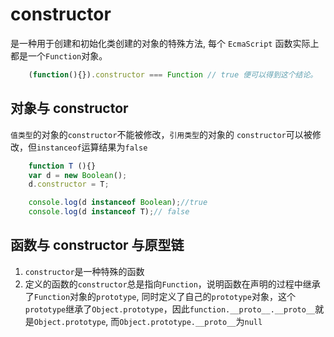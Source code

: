 # constructor
是一种用于创建和初始化类创建的对象的特殊方法, 每个 `EcmaScript` 函数实际上都是一个`Function`对象。

```js
    (function(){}).constructor === Function // true 便可以得到这个结论。
```

## 对象与 constructor
`值类型`的对象的`constructor`不能被修改，`引用类型`的对象的 `constructor`可以被修改，但`instanceof`运算结果为`false`
```js
    function T (){}
    var d = new Boolean();
    d.constructor = T;

    console.log(d instanceof Boolean);//true
    console.log(d instanceof T);// false
```

## 函数与 constructor 与原型链
1. `constructor`是一种特殊的函数
2. 定义的函数的`constructor`总是指向`Function`，说明函数在声明的过程中继承了`Function`对象的`prototype`, 同时定义了自己的`prototype`对象，这个`prototype`继承了`Object.prototype`，因此`function.__proto__.__proto__`就是`Object.prototype`, 而`Object.prototype.__proto__`为`null`
